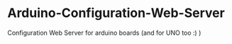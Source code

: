 # Arduino-Configuration-Web-Server
Configuration Web Server for arduino boards (and for UNO too :) )
